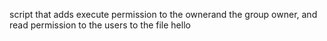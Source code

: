 script that adds execute permission to the ownerand the group owner, and read permission to the users to the file hello
